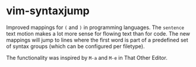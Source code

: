 # vim-syntaxjump

Improved mappings for `(` and `)` in programming languages. The `sentence` text
motion makes a lot more sense for flowing text than for code. The new mappings
will jump to lines where the first word is part of a predefined set of syntax
groups (which can be configured per filetype).

The functionality was inspired by `M-a` and `M-e` in That Other Editor.
